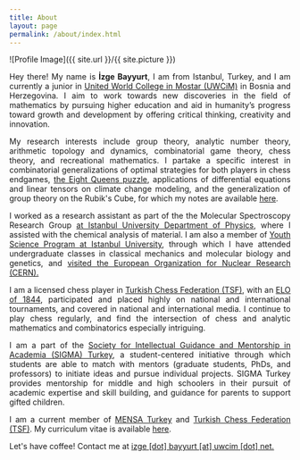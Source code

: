 ```yaml
---
title: About
layout: page
permalink: /about/index.html
---
```

![Profile Image]({{ site.url }}/{{ site.picture }})

<p align="justify">Hey there! My name is <b>İzge Bayyurt</b>, I am from Istanbul, Turkey, and I am currently a junior in <a href='http://uwcmostar.ba/'>United World College in Mostar (UWCiM)</a> in Bosnia and Herzegovina. I aim to work towards new discoveries in the field of mathematics by pursuing higher education and aid in humanity’s progress toward growth and development by offering critical thinking, creativity and innovation.</p>

<p align="justify">My research interests include group theory, analytic number theory, arithmetic topology and dynamics, combinatorial game theory, chess theory, and recreational mathematics. I partake a specific interest in combinatorial generalizations of optimal strategies for both players in chess endgames, <a href="https://en.wikipedia.org/wiki/Eight_queens_puzzle">the Eight Queens puzzle</a>, applications of differential equations and linear tensors on climate change modeling, and the generalization of group theory on the Rubik's Cube, for which my notes are available <a href="https://www.dropbox.com/sh/mdre4eksccb5ffc/AADJf4IoSxCdf1MHYK_SKCTra?dl=0">here</a>.</p>

<p align="justify">I worked as a research assistant as part of the the Molecular Spectroscopy Research Group <a href='http://fen.istanbul.edu.tr/fizik/?p=6536'> at Istanbul University Department of Physics</a>, where I assisted with the chemical analysis of material. I am also a member of <a href='http://fen.istanbul.edu.tr/fizik/?p=6536'>Youth Science Program at Istanbul University</a>, through which I have attended undergraduate classes in classical mechanics and molecular biology and genetics, and <a href="http://www.cumhuriyet.com.tr/haber/diger/184478/iU_nun_dahileri_Cern_e_gidecek.html">visited the European Organization for Nuclear Research (CERN).</a></p>

<p align="justify">I am a licensed chess player in <a href="http://www.tsf.org.tr/">Turkish Chess Federation (TSF)</a>, with an <a href="https://ratings.fide.com/card.phtml?event=6323154">ELO of 1844</a>, participated and placed highly on national and international tournaments, and covered in national and international media. I continue to play chess regularly, and find the intersection of chess and analytic mathematics and combinatorics especially intriguing.</p>

<p align="justify">I am a part of the <a href='http://sigmaturkey.org'>Society for Intellectual Guidance and Mentorship in Academia (SIGMA) Turkey</a>, a student-centered initiative through which students are able to match with mentors (graduate students, PhDs, and professors) to initiate ideas and pursue individual projects. SIGMA Turkey provides mentorship for middle and high schoolers in their pursuit of academic expertise and skill building, and guidance for parents to support gifted children. </p>

<p align="justify">
I am a current member of <a href='http://mensa.org.tr'>MENSA Turkey</a> and <a href="http://www.tsf.org.tr/">Turkish Chess Federation (TSF)</a>. My curriculum vitae is available <a href='/assets/Curriculum Vitae.pdf'>here</a>.
</p>

<p align="justify">Let's have coffee! Contact me at <a href='mailto:izge.bayyurt@uwcim.net'>izge [dot] bayyurt [at] uwcim [dot] net.</a></p>


